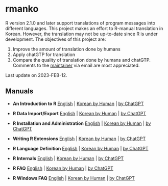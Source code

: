 # rmanko

R version 2.1.0 and later support translations of program messages into different languages. This project makes an effort to R-manual translation in Korean. However, the translation may not be up-to-date since R is under development. The objectives of this project are:   
1.	Improve the amount of translation done by humans 
2.	Apply chatGTP for translation 
3.	Compare the quality of translation done by humans and chatGTP.
Comments to the [maintainer](mailto:chelhee.lee@ucalgary.ca) via email are most appreciated. 

Last update on 2023-FEB-12. 

## Manuals 

* **An Introduction to R** [English](https://cran.r-project.org/doc/manuals/r-devel/R-intro.html) | [Korean by Human](https://imstatsbee.github.io/rmanko/inst/doc/R-intro-ko.html) | [by ChatGPT](#)

* **R Data Import/Export** [English](https://cran.r-project.org/doc/manuals/r-devel/R-data.html) | [Korean by Human](https://imstatsbee.github.io/rmanko/inst/doc/R-data-ko.html)  | [by ChatGPT](#)

* **R Installation and Administration**  [English](https://cran.r-project.org/doc/manuals/r-devel/R-admin.html) | [Korean by Human](https://imstatsbee.github.io/rmanko/inst/doc/R-admin-ko.html) | [by ChatGPT](#)

* **Writing R Extensions** [English](https://cran.r-project.org/doc/manuals/r-release/R-exts.html) | [Korean by Human](https://imstatsbee.github.io/rmanko/inst/doc/R-exts-ko.html) | [by ChatGPT](#)

* **R Language Definition** [English](https://cran.r-project.org/doc/manuals/r-release/R-lang.html) | [Korean by Human](https://imstatsbee.github.io/rmanko/inst/doc/R-lang-ko.html) | [by ChatGPT](#)

* **R Internals** [English](https://cran.r-project.org/doc/manuals/r-release/R-ints.html) | [Korean by Human](https://imstatsbee.github.io/rmanko/inst/doc/R-ints-ko.html) | [by ChatGPT](#)

* **R FAQ** [English](https://cran.r-project.org/doc/FAQ/R-FAQ.html) | [Korean by Human](https://imstatsbee.github.io/rmanko/inst/doc/R-FAQ-ko.html) | [by ChatGPT](#)

* **R Windows FAQ** [English](https://cran.r-project.org/bin/windows/base/rw-FAQ.html) | [Korean by Human](https://imstatsbee.github.io/rmanko/inst/doc/rw-FAQ-ko.html) | [by ChatGPT](#)

